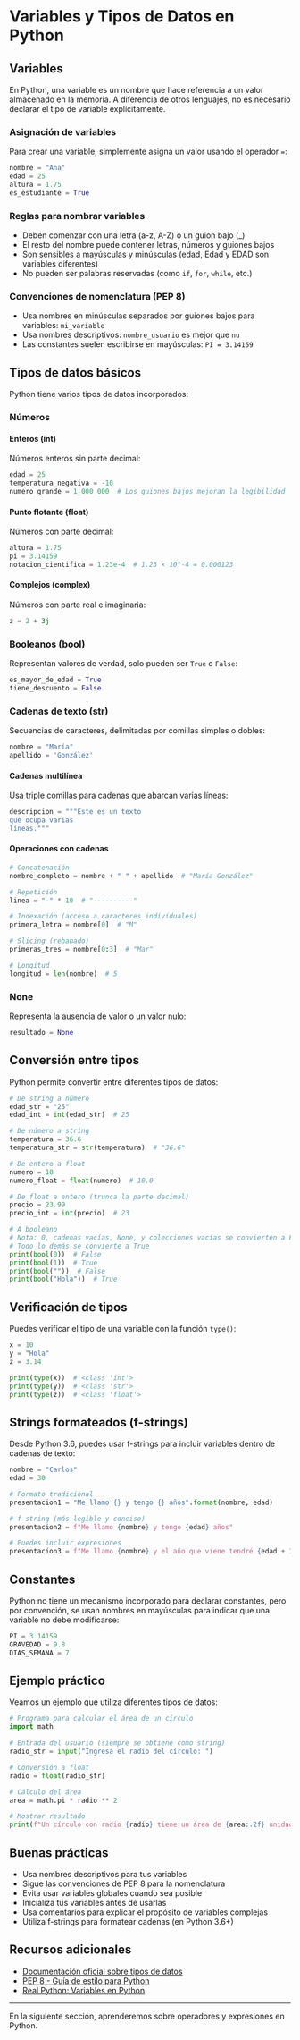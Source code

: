 # Variables y Tipos de Datos en Python

## Variables

En Python, una variable es un nombre que hace referencia a un valor almacenado en la memoria. A diferencia de otros lenguajes, no es necesario declarar el tipo de variable explícitamente.

### Asignación de variables

Para crear una variable, simplemente asigna un valor usando el operador `=`:

```python
nombre = "Ana"
edad = 25
altura = 1.75
es_estudiante = True
```

### Reglas para nombrar variables

- Deben comenzar con una letra (a-z, A-Z) o un guion bajo (_)
- El resto del nombre puede contener letras, números y guiones bajos
- Son sensibles a mayúsculas y minúsculas (edad, Edad y EDAD son variables diferentes)
- No pueden ser palabras reservadas (como `if`, `for`, `while`, etc.)

### Convenciones de nomenclatura (PEP 8)

- Usa nombres en minúsculas separados por guiones bajos para variables: `mi_variable`
- Usa nombres descriptivos: `nombre_usuario` es mejor que `nu`
- Las constantes suelen escribirse en mayúsculas: `PI = 3.14159`

## Tipos de datos básicos

Python tiene varios tipos de datos incorporados:

### Números

#### Enteros (int)

Números enteros sin parte decimal:

```python
edad = 25
temperatura_negativa = -10
numero_grande = 1_000_000  # Los guiones bajos mejoran la legibilidad
```

#### Punto flotante (float)

Números con parte decimal:

```python
altura = 1.75
pi = 3.14159
notacion_cientifica = 1.23e-4  # 1.23 × 10^-4 = 0.000123
```

#### Complejos (complex)

Números con parte real e imaginaria:

```python
z = 2 + 3j
```

### Booleanos (bool)

Representan valores de verdad, solo pueden ser `True` o `False`:

```python
es_mayor_de_edad = True
tiene_descuento = False
```

### Cadenas de texto (str)

Secuencias de caracteres, delimitadas por comillas simples o dobles:

```python
nombre = "María"
apellido = 'González'
```

#### Cadenas multilínea

Usa triple comillas para cadenas que abarcan varias líneas:

```python
descripcion = """Este es un texto
que ocupa varias
líneas."""
```

#### Operaciones con cadenas

```python
# Concatenación
nombre_completo = nombre + " " + apellido  # "María González"

# Repetición
linea = "-" * 10  # "----------"

# Indexación (acceso a caracteres individuales)
primera_letra = nombre[0]  # "M"

# Slicing (rebanado)
primeras_tres = nombre[0:3]  # "Mar"

# Longitud
longitud = len(nombre)  # 5
```

### None

Representa la ausencia de valor o un valor nulo:

```python
resultado = None
```

## Conversión entre tipos

Python permite convertir entre diferentes tipos de datos:

```python
# De string a número
edad_str = "25"
edad_int = int(edad_str)  # 25

# De número a string
temperatura = 36.6
temperatura_str = str(temperatura)  # "36.6"

# De entero a float
numero = 10
numero_float = float(numero)  # 10.0

# De float a entero (trunca la parte decimal)
precio = 23.99
precio_int = int(precio)  # 23

# A booleano
# Nota: 0, cadenas vacías, None, y colecciones vacías se convierten a False
# Todo lo demás se convierte a True
print(bool(0))  # False
print(bool(1))  # True
print(bool(""))  # False
print(bool("Hola"))  # True
```

## Verificación de tipos

Puedes verificar el tipo de una variable con la función `type()`:

```python
x = 10
y = "Hola"
z = 3.14

print(type(x))  # <class 'int'>
print(type(y))  # <class 'str'>
print(type(z))  # <class 'float'>
```

## Strings formateados (f-strings)

Desde Python 3.6, puedes usar f-strings para incluir variables dentro de cadenas de texto:

```python
nombre = "Carlos"
edad = 30

# Formato tradicional
presentacion1 = "Me llamo {} y tengo {} años".format(nombre, edad)

# f-string (más legible y conciso)
presentacion2 = f"Me llamo {nombre} y tengo {edad} años"

# Puedes incluir expresiones
presentacion3 = f"Me llamo {nombre} y el año que viene tendré {edad + 1} años"
```

## Constantes

Python no tiene un mecanismo incorporado para declarar constantes, pero por convención, se usan nombres en mayúsculas para indicar que una variable no debe modificarse:

```python
PI = 3.14159
GRAVEDAD = 9.8
DIAS_SEMANA = 7
```

## Ejemplo práctico

Veamos un ejemplo que utiliza diferentes tipos de datos:

```python
# Programa para calcular el área de un círculo
import math

# Entrada del usuario (siempre se obtiene como string)
radio_str = input("Ingresa el radio del círculo: ")

# Conversión a float
radio = float(radio_str)

# Cálculo del área
area = math.pi * radio ** 2

# Mostrar resultado
print(f"Un círculo con radio {radio} tiene un área de {area:.2f} unidades cuadradas")
```

## Buenas prácticas

- Usa nombres descriptivos para tus variables
- Sigue las convenciones de PEP 8 para la nomenclatura
- Evita usar variables globales cuando sea posible
- Inicializa tus variables antes de usarlas
- Usa comentarios para explicar el propósito de variables complejas
- Utiliza f-strings para formatear cadenas (en Python 3.6+)

## Recursos adicionales

- [Documentación oficial sobre tipos de datos](https://docs.python.org/es/3/library/stdtypes.html)
- [PEP 8 - Guía de estilo para Python](https://www.python.org/dev/peps/pep-0008/)
- [Real Python: Variables en Python](https://realpython.com/python-variables/)

---

En la siguiente sección, aprenderemos sobre operadores y expresiones en Python.